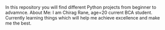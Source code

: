 In this repository you will find different Python projects from beginner to advamnce.
About Me:
I am Chirag Rane, age=20 current BCA student. Currently learning things which will help me achieve excellence and make me the best.  
